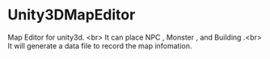 Unity3DMapEditor
================

Map Editor for unity3d. &lt;br> It can place NPC , Monster , and Building .&lt;br> It will generate a data file to record the map infomation.

